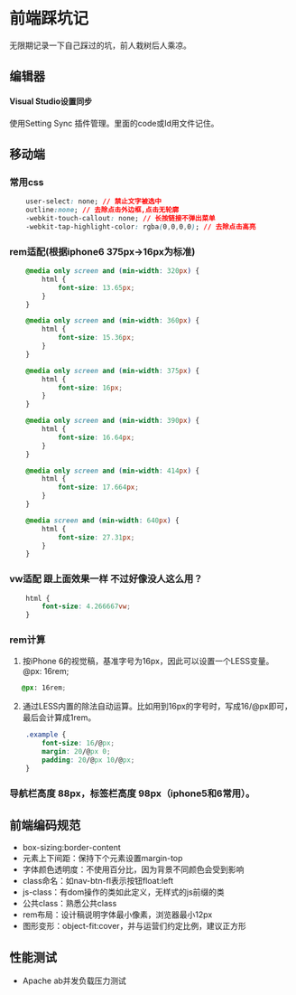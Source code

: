 # 前端踩坑记
无限期记录一下自己踩过的坑，前人栽树后人乘凉。

## 编辑器
#### Visual Studio设置同步
使用Setting Sync 插件管理。里面的code或Id用文件记住。

## 移动端
### 常用css
```css
    user-select: none; // 禁止文字被选中
    outline:none; // 去除点击外边框,点击无轮廓
    -webkit-touch-callout: none; // 长按链接不弹出菜单
    -webkit-tap-highlight-color: rgba(0,0,0,0); // 去除点击高亮
```
### rem适配(根据iphone6 375px->16px为标准)
```css
    @media only screen and (min-width: 320px) {
        html {
            font-size: 13.65px;
        }
    }

    @media only screen and (min-width: 360px) {
        html {
            font-size: 15.36px;
        }
    }

    @media only screen and (min-width: 375px) {
        html {
            font-size: 16px;
        }
    }

    @media only screen and (min-width: 390px) {
        html {
            font-size: 16.64px;
        }
    }

    @media only screen and (min-width: 414px) {
        html {
            font-size: 17.664px;
        }
    }

    @media screen and (min-width: 640px) {
        html {
            font-size: 27.31px;
        }
    }
```
### vw适配 跟上面效果一样 不过好像没人这么用？
```css
    html {
        font-size: 4.266667vw;
    }
```
### rem计算
1. 按iPhone 6的视觉稿，基准字号为16px，因此可以设置一个LESS变量。
@px: 16rem;
```css
   @px: 16rem;
```
2. 通过LESS内置的除法自动运算。比如用到16px的字号时，写成16/@px即可，最后会计算成1rem。
```css
    .example {
        font-size: 16/@px;
        margin: 20/@px 0;
        padding: 20/@px 10/@px;
    }
```
### 导航栏高度 88px，标签栏高度 98px（iphone5和6常用）。

## 前端编码规范
* box-sizing:border-content
* 元素上下间距：保持下个元素设置margin-top
* 字体颜色透明度：不使用百分比，因为背景不同颜色会受到影响
* class命名：如nav-btn-fl表示按钮float:left
* js-class：有dom操作的类如此定义，无样式的js前缀的类
* 公共class：熟悉公共class
* rem布局：设计稿说明字体最小像素，浏览器最小12px
* 图形变形：object-fit:cover，并与运营们约定比例，建议正方形

## 性能测试
* Apache ab并发负载压力测试
